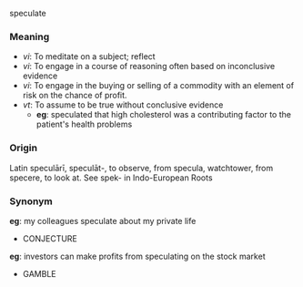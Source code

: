 speculate
### Meaning
+ _vi_: To meditate on a subject; reflect
+ _vi_: To engage in a course of reasoning often based on inconclusive evidence
+ _vi_: To engage in the buying or selling of a commodity with an element of risk on the chance of profit.
+ _vt_: To assume to be true without conclusive evidence
    + __eg__: speculated that high cholesterol was a contributing factor to the patient's health problems

### Origin

Latin speculārī, speculāt-, to observe, from specula, watchtower, from specere, to look at. See spek- in Indo-European Roots

### Synonym

__eg__: my colleagues speculate about my private life

+ CONJECTURE

__eg__: investors can make profits from speculating on the stock market

+ GAMBLE



